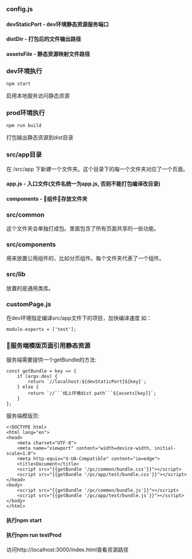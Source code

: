 ### config.js
#### devStaticPort - dev环境静态资源服务端口
#### distDir - 打包后的文件输出路径
#### assetsFile - 静态资源映射文件路径

### dev环境执行
```
npm start
```
启用本地服务访问静态资源
### prod环境执行
```
npm run build
```
打包输出静态资源到dist目录

### src/app目录

在 /src/app 下新建一个文件夹。这个目录下的每一个文件夹对应了一个页面。
#### app.js - 入口文件(文件名统一为app.js, 否则不能打包编译改目录)
#### components - 组件存放文件夹

### src/common
这个文件夹会单独打成包。里面包含了所有页面共享的一些功能。

### src/components
用来放置公用组件的，比如分页组件。每个文件夹代表了一个组件。

### src/lib
放置的是通用类库。

### customPage.js
在dev环境指定编译src/app文件下的项目，加快编译速度
如：
```
module.exports = ['test'];
```

### 服务端模版页面引用静态资源
服务端需要提供一个getBundle的方法:
```
const getBundle = key => {
    if (argv.dev) {
        return `//localhost:${devStaticPort}${key}`;
    } else {
        return `//```线上环境dist path```${assets[key]}`;
    }
};
```
服务端模版页:
```
<!DOCTYPE html>
<html lang="en">
<head>
    <meta charset="UTF-8">
    <meta name="viewport" content="width=device-width, initial-scale=1.0">
    <meta http-equiv="X-UA-Compatible" content="ie=edge">
    <title>Document</title>
    <script src="{{getBundle '/pc/common/bundle.css'}}"></script>
    <script src="{{getBundle '/pc/app/test/bundle.css'}}"></script>
</head>
<body>
    <script src="{{getBundle '/pc/common/bundle.js'}}"></script>
    <script src="{{getBundle '/pc/app/test/bundle.js'}}"></script>
</body>
</html>
```
#### 执行npm start 
#### 执行npm run testProd
访问http://localhost:3000/index.html查看资源路径
